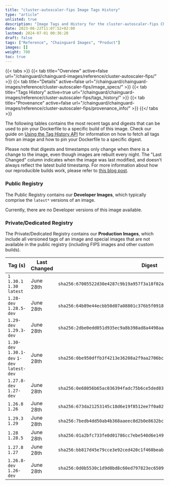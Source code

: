 ```yaml
---
title: "cluster-autoscaler-fips Image Tags History"
type: "article"
unlisted: true
description: "Image Tags and History for the cluster-autoscaler-fips Chainguard Image"
date: 2023-06-22T11:07:52+02:00
lastmod: 2024-07-01 00:36:20
draft: false
tags: ["Reference", "Chainguard Images", "Product"]
images: []
weight: 700
toc: true
---
```


{{< tabs >}}
{{< tab title="Overview" active=false url="/chainguard/chainguard-images/reference/cluster-autoscaler-fips/" >}}
{{< tab title="Details" active=false url="/chainguard/chainguard-images/reference/cluster-autoscaler-fips/image_specs/" >}}
{{< tab title="Tags History" active=true url="/chainguard/chainguard-images/reference/cluster-autoscaler-fips/tags_history/" >}}
{{< tab title="Provenance" active=false url="/chainguard/chainguard-images/reference/cluster-autoscaler-fips/provenance_info/" >}}
{{</ tabs >}}

The following tables contains the most recent tags and digests that can be used to pin your Dockerfile to a specific build of this image. Check our guide on [Using the Tag History API](/chainguard/chainguard-images/using-the-tag-history-api/) for information on how to fetch all tags from an image and how to pin your Dockerfile to a specific digest.

Please note that digests and timestamps only change when there is a change to the image, even though images are rebuilt every night. The "Last Changed" column indicates when the image was last modified, and doesn't always reflect the latest build timestamp. For more information about how our reproducible builds work, please refer to [this blog post](https://www.chainguard.dev/unchained/reproducing-chainguards-reproducible-image-builds).

### Public Registry
The Public Registry contains our **Developer Images**, which typically comprise the `latest*` versions of an image.

Currently, there are no Developer versions of this image available.

### Private/Dedicated Registry
The Private/Dedicated Registry contains our **Production Images**, which include all versioned tags of an image and special images that are not available in the public registry (including FIPS images and other custom builds).

| Tag (s)                                       | Last Changed | Digest                                                                    |
|-----------------------------------------------|--------------|---------------------------------------------------------------------------|
|  `1` `1.30.1` `1.30` `latest`                 | June 28th    | `sha256:67005522d30e4287c9b19a957f3a18f02a3141e1141402ceb46246f3c526fb67` |
|  `1.28-dev` `1.28.5-dev`                      | June 28th    | `sha256:64b89e44ecbb50d07a08801c376b5f091866506024a796df779fc4381a782b1b` |
|  `1.29-dev` `1.29.3-dev`                      | June 28th    | `sha256:2dbe0edd051d935ec9a8b398ad8a4498aa3eab799ccae657eba26b689575e599` |
|  `1.30-dev` `1.30.1-dev` `1-dev` `latest-dev` | June 28th    | `sha256:0be950dffb3f4213e36208a2f9aa2706bc3e62dceec535d198130db00d69e822` |
|  `1.27.8-dev` `1.27-dev`                      | June 28th    | `sha256:0e68056b65ac036394fadc75b6ce5ded03bca4ed729881d2325a48ed8f4f27bc` |
|  `1.26.8` `1.26`                              | June 28th    | `sha256:673da21253145c18d6e19f8512ee7f0a0205ef531487f8bd48066070c725a8f1` |
|  `1.29.3` `1.29`                              | June 28th    | `sha256:7bedb4dd50ab4b368aaeec8d2b0e8632bca83efd1058f0521b569c63bc4bf40f` |
|  `1.28` `1.28.5`                              | June 28th    | `sha256:01a2bfc733fe0d01786cc7ebe540d6e149e761c3ed56a21e56f170da4a9ca271` |
|  `1.27.8` `1.27`                              | June 28th    | `sha256:bb817d45e79cce3e92ced420c1f460beab3e3d3bcbe3d3769e801f4823df008c` |
|  `1.26.8-dev` `1.26-dev`                      | June 28th    | `sha256:0d0b5530c1d9d0bd8c60ed797823ec65099235de3acebb0748587b7575a87c02` |


